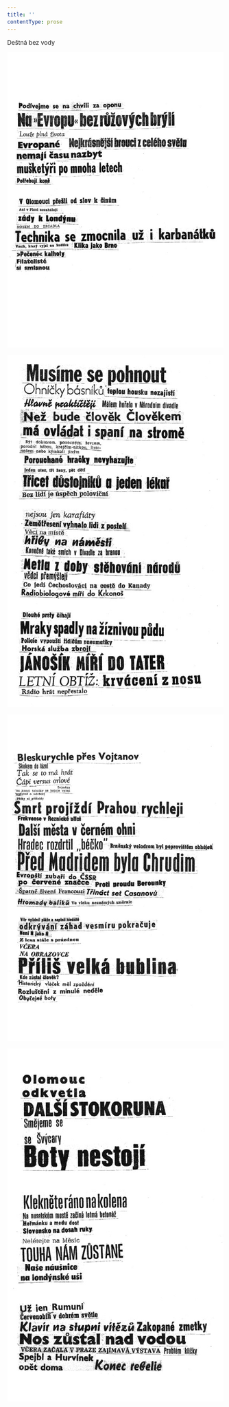 ```yaml
---
title: ''
contentType: prose
---
```


<section>

Deštná bez vody

</section>

<section>

![bar_priroda_001.jpg](./resources/bar_priroda_001_fmt.jpeg)

  
  

![bar_priroda_002a.jpg](./resources/bar_priroda_002a_fmt.jpeg)

  
  

![bar_priroda_002b.jpg](./resources/bar_priroda_002b_fmt.jpeg)

  
  

![bar_priroda_003.jpg](./resources/bar_priroda_003_fmt.jpeg)

</section>
